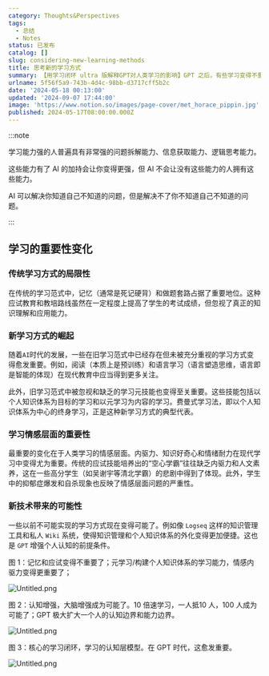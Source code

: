 ```yaml
---
category: Thoughts&Perspectives
tags:
  - 总结
  - Notes
status: 已发布
catalog: []
slug: considering-new-learning-methods
title: 思考新的学习方式
summary: 【用学习闭环 ultra 版解释GPT对人类学习的影响】GPT 之后，有些学习变得不重要了，有些学习变得更重要了，有些学习从不可能变成可能了。
urlname: 5f56f5a9-743b-4d4c-98bb-d3717cff5b2c
date: '2024-05-18 00:13:00'
updated: '2024-09-07 17:44:00'
image: 'https://www.notion.so/images/page-cover/met_horace_pippin.jpg'
published: 2024-05-17T08:00:00.000Z
---
```


:::note


学习能力强的人普遍具有非常强的问题拆解能力、信息获取能力、逻辑思考能力。


这些能力有了 AI 的加持会让你变得更强，但 AI 不会让没有这些能力的人拥有这些能力。


AI 可以解决你知道自己不知道的问题，但是解决不了你不知道自己不知道的问题。


:::


## 学习的重要性变化


### 传统学习方式的局限性


在传统的学习范式中，记忆（通常是死记硬背）和做题套路占据了重要地位。这种应试教育和教培路线虽然在一定程度上提高了学生的考试成绩，但忽视了真正的知识理解和应用能力。


### 新学习方式的崛起


随着`AI`时代的发展，一些在旧学习范式中已经存在但未被充分重视的学习方式变得愈发重要。例如，阅读（本质上是预训练）和语言学习（语言塑造思维，语言即是智能的体现）在现代教育中应当得到更多关注。


此外，旧学习范式中被忽视和缺乏的学习元技能也变得至关重要。这些技能包括以个人知识体系为目标的学习和以元学习为内容的学习。费曼式学习法，即以个人知识体系为中心的终身学习，正是这种新学习方式的典型代表。


### 学习情感层面的重要性


最重要的变化在于人类学习的情感层面。内驱力、知识好奇心和情绪耐力在现代学习中变得尤为重要。传统的应试技能培养出的“空心学霸”往往缺乏内驱力和人文素养，这在一些高分学生（如吴谢宇等清北学霸）的悲剧中得到了体现。此外，学生中的抑郁症爆发和自杀现象也反映了情感层面问题的严重性。


### 新技术带来的可能性


一些以前不可能实现的学习方式现在变得可能了。例如像 `Logseq` 这样的知识管理工具和私人 `Wiki` 系统，使得知识管理和个人知识体系的外化变得更加便捷。这也是 `GPT` 增强个人认知的前提条件。


图 1：记忆和应试变得不重要了；元学习/构建个人知识体系的学习能力，情感内驱力变得更重要了；


![Untitled.png](https://prod-files-secure.s3.us-west-2.amazonaws.com/5d24fe63-e567-4804-86f9-9fdc62e13082/a8319b77-00b3-43d9-9f99-e58187f20cfe/Untitled.png?X-Amz-Algorithm=AWS4-HMAC-SHA256&X-Amz-Content-Sha256=UNSIGNED-PAYLOAD&X-Amz-Credential=ASIAZI2LB466Q2HBQCZU%2F20250318%2Fus-west-2%2Fs3%2Faws4_request&X-Amz-Date=20250318T213253Z&X-Amz-Expires=3600&X-Amz-Security-Token=IQoJb3JpZ2luX2VjEA0aCXVzLXdlc3QtMiJGMEQCIFbU9ACf2PDkC%2BpqDsUSQ1rcjAnXNUojjaNTCfejWr5iAiA4tIWC52tgYtPwzHHK3jJLZACw8gfsANjQ9D2%2BaM1ASir%2FAwhmEAAaDDYzNzQyMzE4MzgwNSIMvQHvrO6rBTJqh%2B%2BMKtwDO%2Be%2FMtLppjrJkiHKhsvCqdtoLqeVjVIqxht7nc39Kbf%2FlsGefZi8emOBXG%2FsFas9jTA45sysZFSlVwGXMgYhTROQGN2HvU6f8xRVlUds4PhZL11ZEqz8vcihiVqPUzeapkLbz%2BiLrNJBzgJZnf4O6CZhnnX8eV3qt4M9oWH98FbYjxTYbKSB2hDx5QCx9F2vxxCxZLLIcKLx8DQtscn3D54%2FWaEJ2v5X0kvserSLxm4gCMDUmGipkcFDqmFOQhYPllVlt6FZ%2BpqmSJwRlF6bTnJ%2F%2B4gBGoJWkAGN12llEnepg6TLftbSfanKxOmiYfDbkkJMxPnkyh%2FrhCEwQPPttbvOt%2FmxhGtobZLeBQDV9CCh%2Fl4RARMcEOlE6hWYTTg4DQuUh%2FboqWBvzUYpwQR6pnLCNfGF9Wo2MdloM39Leazfgkda7uF%2BPTO3tf84e7I0t8D53pmWCA4lrSpLn%2FD0Q9SM%2FOpAD2l8Poflsgi6FuQKiwMdrqD%2Bgc5MBtAImZbfXkb7pMfE4pMV6Sw9M8nLIzxf9aC17ap%2BBn5fvlkFyaFSVPzENDKIdje4AWxLkGT%2BnvcYNqh7qJ3LphiFdnpSpcPVFvVVeOdEr%2BMK8a%2BP%2FrAZFT07Onnnb90Q4FUwn7DnvgY6pgGxMo1OEQKhmifFl17ryTTemnijGock2SjNEfOP%2BPZ6zd6id5TXZRnqwcIVMaB9vgcd9ThoD4rDMR%2BOXsvEt6yX%2FYD42lAV0tBdjdZNA1skljud9ZS5EuJ2WFu0XWO0Ib9YdG%2BISgA1pxQtSKddtF8Nqd96SL4NPIOisFGfwmlWtVld1MdpLTIgIBXvaEOq8NCkzB5uq0UYk%2BDYedtXeMkpx48YYCT4&X-Amz-Signature=1d9faffcd9f04818a311c049c7b9630953fd9a99755afb006efc17c327fe00c4&X-Amz-SignedHeaders=host&x-id=GetObject)


图 2：认知增强，大脑增强成为可能了。10 倍速学习，一人抵10 人，100 人成为可能了；GPT 极大扩大一个人的认知边界和能力边界。


![Untitled.png](https://prod-files-secure.s3.us-west-2.amazonaws.com/5d24fe63-e567-4804-86f9-9fdc62e13082/e195b372-4d2b-479c-9e75-1be4e2c1412e/Untitled.png?X-Amz-Algorithm=AWS4-HMAC-SHA256&X-Amz-Content-Sha256=UNSIGNED-PAYLOAD&X-Amz-Credential=ASIAZI2LB466Q2HBQCZU%2F20250318%2Fus-west-2%2Fs3%2Faws4_request&X-Amz-Date=20250318T213253Z&X-Amz-Expires=3600&X-Amz-Security-Token=IQoJb3JpZ2luX2VjEA0aCXVzLXdlc3QtMiJGMEQCIFbU9ACf2PDkC%2BpqDsUSQ1rcjAnXNUojjaNTCfejWr5iAiA4tIWC52tgYtPwzHHK3jJLZACw8gfsANjQ9D2%2BaM1ASir%2FAwhmEAAaDDYzNzQyMzE4MzgwNSIMvQHvrO6rBTJqh%2B%2BMKtwDO%2Be%2FMtLppjrJkiHKhsvCqdtoLqeVjVIqxht7nc39Kbf%2FlsGefZi8emOBXG%2FsFas9jTA45sysZFSlVwGXMgYhTROQGN2HvU6f8xRVlUds4PhZL11ZEqz8vcihiVqPUzeapkLbz%2BiLrNJBzgJZnf4O6CZhnnX8eV3qt4M9oWH98FbYjxTYbKSB2hDx5QCx9F2vxxCxZLLIcKLx8DQtscn3D54%2FWaEJ2v5X0kvserSLxm4gCMDUmGipkcFDqmFOQhYPllVlt6FZ%2BpqmSJwRlF6bTnJ%2F%2B4gBGoJWkAGN12llEnepg6TLftbSfanKxOmiYfDbkkJMxPnkyh%2FrhCEwQPPttbvOt%2FmxhGtobZLeBQDV9CCh%2Fl4RARMcEOlE6hWYTTg4DQuUh%2FboqWBvzUYpwQR6pnLCNfGF9Wo2MdloM39Leazfgkda7uF%2BPTO3tf84e7I0t8D53pmWCA4lrSpLn%2FD0Q9SM%2FOpAD2l8Poflsgi6FuQKiwMdrqD%2Bgc5MBtAImZbfXkb7pMfE4pMV6Sw9M8nLIzxf9aC17ap%2BBn5fvlkFyaFSVPzENDKIdje4AWxLkGT%2BnvcYNqh7qJ3LphiFdnpSpcPVFvVVeOdEr%2BMK8a%2BP%2FrAZFT07Onnnb90Q4FUwn7DnvgY6pgGxMo1OEQKhmifFl17ryTTemnijGock2SjNEfOP%2BPZ6zd6id5TXZRnqwcIVMaB9vgcd9ThoD4rDMR%2BOXsvEt6yX%2FYD42lAV0tBdjdZNA1skljud9ZS5EuJ2WFu0XWO0Ib9YdG%2BISgA1pxQtSKddtF8Nqd96SL4NPIOisFGfwmlWtVld1MdpLTIgIBXvaEOq8NCkzB5uq0UYk%2BDYedtXeMkpx48YYCT4&X-Amz-Signature=d94d5474888ff2230f8b75ca6226c0129d0945d1d2a815093a25b41cada386c2&X-Amz-SignedHeaders=host&x-id=GetObject)


图 3：核心的学习闭环，学习的认知层模型。在 GPT 时代，这愈发重要。


![Untitled.png](https://prod-files-secure.s3.us-west-2.amazonaws.com/5d24fe63-e567-4804-86f9-9fdc62e13082/57f2a38d-97b9-407e-baa1-8fecb8348e87/Untitled.png?X-Amz-Algorithm=AWS4-HMAC-SHA256&X-Amz-Content-Sha256=UNSIGNED-PAYLOAD&X-Amz-Credential=ASIAZI2LB466Q2HBQCZU%2F20250318%2Fus-west-2%2Fs3%2Faws4_request&X-Amz-Date=20250318T213253Z&X-Amz-Expires=3600&X-Amz-Security-Token=IQoJb3JpZ2luX2VjEA0aCXVzLXdlc3QtMiJGMEQCIFbU9ACf2PDkC%2BpqDsUSQ1rcjAnXNUojjaNTCfejWr5iAiA4tIWC52tgYtPwzHHK3jJLZACw8gfsANjQ9D2%2BaM1ASir%2FAwhmEAAaDDYzNzQyMzE4MzgwNSIMvQHvrO6rBTJqh%2B%2BMKtwDO%2Be%2FMtLppjrJkiHKhsvCqdtoLqeVjVIqxht7nc39Kbf%2FlsGefZi8emOBXG%2FsFas9jTA45sysZFSlVwGXMgYhTROQGN2HvU6f8xRVlUds4PhZL11ZEqz8vcihiVqPUzeapkLbz%2BiLrNJBzgJZnf4O6CZhnnX8eV3qt4M9oWH98FbYjxTYbKSB2hDx5QCx9F2vxxCxZLLIcKLx8DQtscn3D54%2FWaEJ2v5X0kvserSLxm4gCMDUmGipkcFDqmFOQhYPllVlt6FZ%2BpqmSJwRlF6bTnJ%2F%2B4gBGoJWkAGN12llEnepg6TLftbSfanKxOmiYfDbkkJMxPnkyh%2FrhCEwQPPttbvOt%2FmxhGtobZLeBQDV9CCh%2Fl4RARMcEOlE6hWYTTg4DQuUh%2FboqWBvzUYpwQR6pnLCNfGF9Wo2MdloM39Leazfgkda7uF%2BPTO3tf84e7I0t8D53pmWCA4lrSpLn%2FD0Q9SM%2FOpAD2l8Poflsgi6FuQKiwMdrqD%2Bgc5MBtAImZbfXkb7pMfE4pMV6Sw9M8nLIzxf9aC17ap%2BBn5fvlkFyaFSVPzENDKIdje4AWxLkGT%2BnvcYNqh7qJ3LphiFdnpSpcPVFvVVeOdEr%2BMK8a%2BP%2FrAZFT07Onnnb90Q4FUwn7DnvgY6pgGxMo1OEQKhmifFl17ryTTemnijGock2SjNEfOP%2BPZ6zd6id5TXZRnqwcIVMaB9vgcd9ThoD4rDMR%2BOXsvEt6yX%2FYD42lAV0tBdjdZNA1skljud9ZS5EuJ2WFu0XWO0Ib9YdG%2BISgA1pxQtSKddtF8Nqd96SL4NPIOisFGfwmlWtVld1MdpLTIgIBXvaEOq8NCkzB5uq0UYk%2BDYedtXeMkpx48YYCT4&X-Amz-Signature=42e4d760ee4f003b71f62e10c63bae19c8b9c7387c2d49110c164fb0aa8c6017&X-Amz-SignedHeaders=host&x-id=GetObject)

